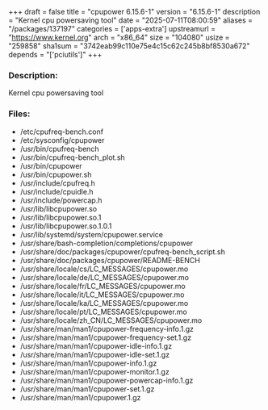 +++
draft = false
title = "cpupower 6.15.6-1"
version = "6.15.6-1"
description = "Kernel cpu powersaving tool"
date = "2025-07-11T08:00:59"
aliases = "/packages/137197"
categories = ['apps-extra']
upstreamurl = "https://www.kernel.org"
arch = "x86_64"
size = "104080"
usize = "259858"
sha1sum = "3742eab99c110e75e4c15c62c245b8bf8530a672"
depends = "['pciutils']"
+++
### Description: 
Kernel cpu powersaving tool

### Files: 
* /etc/cpufreq-bench.conf
* /etc/sysconfig/cpupower
* /usr/bin/cpufreq-bench
* /usr/bin/cpufreq-bench_plot.sh
* /usr/bin/cpupower
* /usr/bin/cpupower.sh
* /usr/include/cpufreq.h
* /usr/include/cpuidle.h
* /usr/include/powercap.h
* /usr/lib/libcpupower.so
* /usr/lib/libcpupower.so.1
* /usr/lib/libcpupower.so.1.0.1
* /usr/lib/systemd/system/cpupower.service
* /usr/share/bash-completion/completions/cpupower
* /usr/share/doc/packages/cpupower/cpufreq-bench_script.sh
* /usr/share/doc/packages/cpupower/README-BENCH
* /usr/share/locale/cs/LC_MESSAGES/cpupower.mo
* /usr/share/locale/de/LC_MESSAGES/cpupower.mo
* /usr/share/locale/fr/LC_MESSAGES/cpupower.mo
* /usr/share/locale/it/LC_MESSAGES/cpupower.mo
* /usr/share/locale/ka/LC_MESSAGES/cpupower.mo
* /usr/share/locale/pt/LC_MESSAGES/cpupower.mo
* /usr/share/locale/zh_CN/LC_MESSAGES/cpupower.mo
* /usr/share/man/man1/cpupower-frequency-info.1.gz
* /usr/share/man/man1/cpupower-frequency-set.1.gz
* /usr/share/man/man1/cpupower-idle-info.1.gz
* /usr/share/man/man1/cpupower-idle-set.1.gz
* /usr/share/man/man1/cpupower-info.1.gz
* /usr/share/man/man1/cpupower-monitor.1.gz
* /usr/share/man/man1/cpupower-powercap-info.1.gz
* /usr/share/man/man1/cpupower-set.1.gz
* /usr/share/man/man1/cpupower.1.gz
